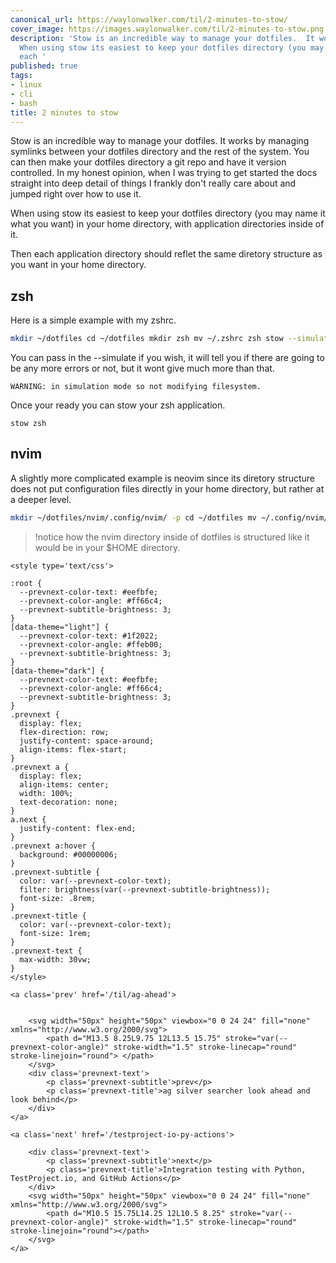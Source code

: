 ```yaml
---
canonical_url: https://waylonwalker.com/til/2-minutes-to-stow/
cover_image: https://images.waylonwalker.com/til/2-minutes-to-stow.png
description: 'Stow is an incredible way to manage your dotfiles.  It works by managing
  When using stow its easiest to keep your dotfiles directory (you may name it Then
  each '
published: true
tags:
- linux
- cli
- bash
title: 2 minutes to stow
---
```


Stow is an incredible way to manage your dotfiles.  It works by managing symlinks between your dotfiles directory and the rest of the system.  You can then make your dotfiles directory a git repo and have it version controlled.  In my honest opinion, when I was trying to get started the docs straight into deep detail of things I frankly don't really care about and jumped right over how to use it.

When using stow its easiest to keep your dotfiles directory (you may name it what you want) in your home directory, with application directories inside of it.

Then each application directory should reflet the same diretory structure as you want in your home directory.

## zsh

Here is a simple example with my zshrc.

``` bash
mkdir ~/dotfiles cd ~/dotfiles mkdir zsh mv ~/.zshrc zsh stow --simulate zsh
```

You can pass in the --simulate if you wish, it will tell you if there are going to be any more errors or not, but it wont give much more than that.

```
WARNING: in simulation mode so not modifying filesystem.
```

Once your ready you can stow your zsh application.

```
stow zsh
```

## nvim

A slightly more complicated example is neovim since its diretory structure does not put configuration files directly in your home directory, but rather at a deeper level.

``` bash
mkdir ~/dotfiles/nvim/.config/nvim/ -p cd ~/dotfiles mv ~/.config/nvim/ ~/dotfiles/nvim/.config/nvim/ stow zsh
```

> !notice how the nvim directory inside of dotfiles is structured like it would
> be in your $HOME directory.
<div class='prevnext'>

    <style type='text/css'>

    :root {
      --prevnext-color-text: #eefbfe;
      --prevnext-color-angle: #ff66c4;
      --prevnext-subtitle-brightness: 3;
    }
    [data-theme="light"] {
      --prevnext-color-text: #1f2022;
      --prevnext-color-angle: #ffeb00;
      --prevnext-subtitle-brightness: 3;
    }
    [data-theme="dark"] {
      --prevnext-color-text: #eefbfe;
      --prevnext-color-angle: #ff66c4;
      --prevnext-subtitle-brightness: 3;
    }
    .prevnext {
      display: flex;
      flex-direction: row;
      justify-content: space-around;
      align-items: flex-start;
    }
    .prevnext a {
      display: flex;
      align-items: center;
      width: 100%;
      text-decoration: none;
    }
    a.next {
      justify-content: flex-end;
    }
    .prevnext a:hover {
      background: #00000006;
    }
    .prevnext-subtitle {
      color: var(--prevnext-color-text);
      filter: brightness(var(--prevnext-subtitle-brightness));
      font-size: .8rem;
    }
    .prevnext-title {
      color: var(--prevnext-color-text);
      font-size: 1rem;
    }
    .prevnext-text {
      max-width: 30vw;
    }
    </style>
    
    <a class='prev' href='/til/ag-ahead'>
    

        <svg width="50px" height="50px" viewbox="0 0 24 24" fill="none" xmlns="http://www.w3.org/2000/svg">
            <path d="M13.5 8.25L9.75 12L13.5 15.75" stroke="var(--prevnext-color-angle)" stroke-width="1.5" stroke-linecap="round" stroke-linejoin="round"> </path>
        </svg>
        <div class='prevnext-text'>
            <p class='prevnext-subtitle'>prev</p>
            <p class='prevnext-title'>ag silver searcher look ahead and look behind</p>
        </div>
    </a>
    
    <a class='next' href='/testproject-io-py-actions'>
    
        <div class='prevnext-text'>
            <p class='prevnext-subtitle'>next</p>
            <p class='prevnext-title'>Integration testing with Python, TestProject.io, and GitHub Actions</p>
        </div>
        <svg width="50px" height="50px" viewbox="0 0 24 24" fill="none" xmlns="http://www.w3.org/2000/svg">
            <path d="M10.5 15.75L14.25 12L10.5 8.25" stroke="var(--prevnext-color-angle)" stroke-width="1.5" stroke-linecap="round" stroke-linejoin="round"></path>
        </svg>
    </a>
  </div>